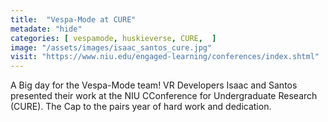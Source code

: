 ```yaml
---
title:  "Vespa-Mode at CURE"
metadate: "hide"
categories: [ vespamode, huskieverse, CURE,  ]
image: "/assets/images/isaac_santos_cure.jpg"
visit: "https://www.niu.edu/engaged-learning/conferences/index.shtml"
---
```

A Big day for the Vespa-Mode team! VR Developers Isaac and Santos presented their work at the NIU CConference for Undergraduate Research (CURE). The Cap to the pairs year of hard work and dedication.